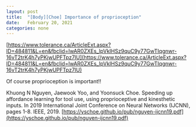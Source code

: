 ```yaml
---
layout: post
title:  "[Body][Choe] Importance of proprioception"
date:   February 20, 2021
categories: none
---
```


[https://www.tolerance.ca/ArticleExt.aspx?ID=484811&L=en&fbclid=IwAR0ZXEs_lpVkIHSz9quC9y77GwTIqgnwr-16vT2trK4h7yPKjwUPFTpz7IU](https://www.tolerance.ca/ArticleExt.aspx?ID=484811&L=en&fbclid=IwAR0ZXEs_lpVkIHSz9quC9y77GwTIqgnwr-16vT2trK4h7yPKjwUPFTpz7IU)

Of course proprioception is important!! 

Khuong N Nguyen, Jaewook Yoo, and Yoonsuck Choe. Speeding up affordance learning for tool use, using proprioceptive and kinesthetic inputs. In 2019 International Joint Conference on Neural Networks (IJCNN), pages 1-8. IEEE, 2019.
[https://yschoe.github.io/pub/nguyen-ijcnn19.pdf](https://yschoe.github.io/pub/nguyen-ijcnn19.pdf)








 

